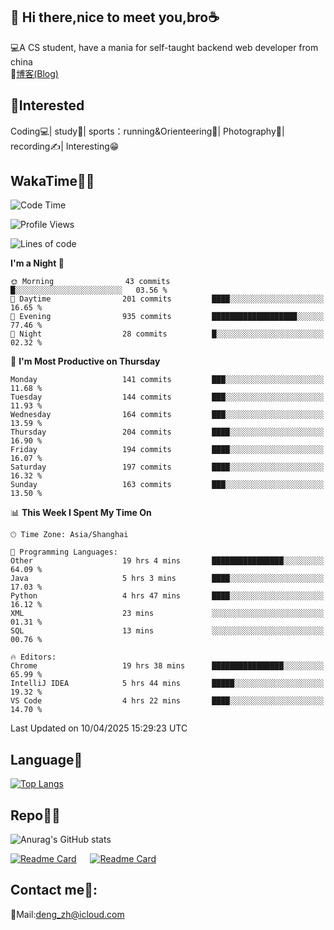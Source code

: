 👋 Hi there,nice to meet you,bro☕
---
💻A CS student, have a mania for self-taught backend web developer from china   
📌[博客(Blog)](https://github.com/HealUP/MyBlog)

 <!-- waka-box start -->
 <!-- waka-box end -->
 
🧲**Interested**
--
Coding💻| study📖| sports：running&Orienteering🏃‍| Photography📸| recording✍️| Interesting😁

WakaTime👨‍💻
---
<!--START_SECTION:waka-->
![Code Time](http://img.shields.io/badge/Code%20Time-2%2C829%20hrs%2047%20mins-blue)

![Profile Views](http://img.shields.io/badge/Profile%20Views-0-blue)

![Lines of code](https://img.shields.io/badge/From%20Hello%20World%20I%27ve%20Written-205.1%20thousand%20lines%20of%20code-blue)

**I'm a Night 🦉** 

```text
🌞 Morning                43 commits          █░░░░░░░░░░░░░░░░░░░░░░░░   03.56 % 
🌆 Daytime                201 commits         ████░░░░░░░░░░░░░░░░░░░░░   16.65 % 
🌃 Evening                935 commits         ███████████████████░░░░░░   77.46 % 
🌙 Night                  28 commits          █░░░░░░░░░░░░░░░░░░░░░░░░   02.32 % 
```
📅 **I'm Most Productive on Thursday** 

```text
Monday                   141 commits         ███░░░░░░░░░░░░░░░░░░░░░░   11.68 % 
Tuesday                  144 commits         ███░░░░░░░░░░░░░░░░░░░░░░   11.93 % 
Wednesday                164 commits         ███░░░░░░░░░░░░░░░░░░░░░░   13.59 % 
Thursday                 204 commits         ████░░░░░░░░░░░░░░░░░░░░░   16.90 % 
Friday                   194 commits         ████░░░░░░░░░░░░░░░░░░░░░   16.07 % 
Saturday                 197 commits         ████░░░░░░░░░░░░░░░░░░░░░   16.32 % 
Sunday                   163 commits         ███░░░░░░░░░░░░░░░░░░░░░░   13.50 % 
```


📊 **This Week I Spent My Time On** 

```text
🕑︎ Time Zone: Asia/Shanghai

💬 Programming Languages: 
Other                    19 hrs 4 mins       ████████████████░░░░░░░░░   64.09 % 
Java                     5 hrs 3 mins        ████░░░░░░░░░░░░░░░░░░░░░   17.03 % 
Python                   4 hrs 47 mins       ████░░░░░░░░░░░░░░░░░░░░░   16.12 % 
XML                      23 mins             ░░░░░░░░░░░░░░░░░░░░░░░░░   01.31 % 
SQL                      13 mins             ░░░░░░░░░░░░░░░░░░░░░░░░░   00.76 % 

🔥 Editors: 
Chrome                   19 hrs 38 mins      ████████████████░░░░░░░░░   65.99 % 
IntelliJ IDEA            5 hrs 44 mins       █████░░░░░░░░░░░░░░░░░░░░   19.32 % 
VS Code                  4 hrs 22 mins       ████░░░░░░░░░░░░░░░░░░░░░   14.70 % 
```


 Last Updated on 10/04/2025 15:29:23 UTC
<!--END_SECTION:waka-->

Language🚀
---
[![Top Langs](https://github-readme-stats.vercel.app/api/top-langs/?username=HealUP&layout=compact&hide_border=true)](https://github.com/HealUP)

Repo🧑‍💻
---
![Anurag's GitHub stats](https://github-readme-stats.vercel.app/api?username=HealUP&count_private=true&show_icons=true&theme=gruvbox&hide_border=true) 

[![Readme Card](https://github-readme-stats.vercel.app/api/pin/?username=HealUP&repo=InternetEy&theme=transparent)](https://github.com/HealUP/InternetEy) &emsp;
[![Readme Card](https://github-readme-stats.vercel.app/api/pin/?username=HealUP&repo=CampusExperience&theme=transparent)](https://github.com/HealUP/CampusExperience)


Contact me📱:
---
📮Mail:deng_zh@icloud.com  
